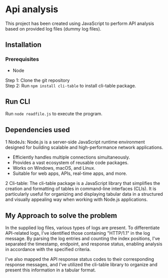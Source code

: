 # Api analysis

This project has been created using JavaScript to perform API analysis based on provided log files (dummy log files).

## Installation
### Prerequisites
- Node <br>

Step 1: Clone the git repository <br>
Step 2: Run `npm install cli-table` to install cli-table package. <br>


## Run CLI

Run `node readfile.js` to execute the program.


## Dependencies used

1 NodeJs: Node.js is a server-side JavaScript runtime environment designed for building scalable and high-performance network applications.
- Efficiently handles multiple connections simultaneously.
- Provides a vast ecosystem of reusable code packages.
- Works on Windows, macOS, and Linux.
- Suitable for web apps, APIs, real-time apps, and more.

2 Cli-table: The cli-table package is a JavaScript library that simplifies the creation and formatting of tables in command-line interfaces (CLIs). It is particularly useful for organizing and displaying tabular data in a structured and visually appealing way when working with Node.js applications.

## My Approach to solve the problem

In the supplied log files, various types of logs are present. To differentiate API-related logs, I've identified those containing "HTTP/1.1" in the log message. By parsing the log entries and counting the index positions, I've separated the timestamp, endpoint, and response status, enabling analysis in accordance with the specified criteria.

I've also mapped the API response status codes to their corresponding response messages, and I've utilized the cli-table library to organize and present this information in a tabular format.
